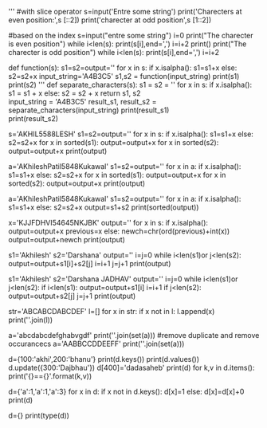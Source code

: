 '''
#with slice operator
s=input('Entre some string')
print('Charecters at even position:',s [::2])
print('charecter at odd position',s [1::2])

#based on the index
s=input("entre some string")
i=0
print("The charecter is even position")
while i<len(s):
	print(s[i],end=',')
	i=i+2
print()
print("The charecter is odd position")
while i<len(s):
	print(s[i],end=',')
	i=i+2

def function(s):
	s1=s2=output=''
	for x in s:
		if x.isalpha():
			s1=s1+x
		else:          
			s2=s2+x
input_string='A4B3C5'
s1,s2 = function(input_string)
print(s1)
print(s2)
'''
def separate_characters(s):
    s1 = s2 = ''
    for x in s:
        if x.isalpha():
            s1 = s1 + x
        else:
            s2 = s2 + x
    return s1, s2  
input_string = 'A4B3C5'
result_s1, result_s2 = separate_characters(input_string) 
print(result_s1)  
print(result_s2)

s='AKHIL5588LESH'
s1=s2=output=''
for x in s:
	if x.isalpha():
		s1=s1+x
	else:
		s2=s2+x
for x in sorted(s1):
	output=output+x
for x in sorted(s2):
	output=output+x
print(output)

a='AKhileshPatil5848Kukawal'
s1=s2=output=''
for x in a:
	if x.isalpha():
		s1=s1+x
	else:
		s2=s2+x
for x in sorted(s1):
	output=output+x
for x in sorted(s2):
	output=output+x
print(output)

a='AKhileshPatil5848Kukawal'
s1=s2=output=''
for x in a:
	if x.isalpha():
		s1=s1+x
	else:
		s2=s2+x
output=s1+s2
print(sorted(output))

x='KJJFDHVI54645NKJBK'
output=''
for x in s:
	if x.isalpha():
		output=output+x
		previous=x
	else:
		newch=chr(ord(previous)+int(x))
		output=output+newch
print(output)

s1='Akhilesh'
s2='Darshana'
output=''
i=j=0
while i<len(s1)or j<len(s2):
	output=output+s1[i]+s2[j]
	i=i+1
	j=j+1
print(output)

s1='Akhilesh'
s2='Darshana JADHAV'
output=''
i=j=0
while i<len(s1)or j<len(s2):
	if i<len(s1):
		output=output+s1[i]
		i=i+1
	if j<len(s2):
		output=output+s2[j]
		j=j+1
print(output)	 

str='ABCABCDABCDEF'
l=[]
for x in str:
	if x not in l:
		l.append(x)
print(''.join(l))

a='abcdabcdefghabvgdf'
print(''.join(set(a)))
#remove duplicate and remove occurancecs
a='AABBCCDDEEFF'
print(''.join(set(a)))

d={100:'akhi',200:'bhanu'}
print(d.keys())
print(d.values())
d.update({300:'Dajbhau'})
d[400]='dadasaheb'
print(d)
for k,v in d.items():
	print('{}=={}'.format(k,v))

d={'a':1,'a':1,'a':3}
for x in d:
	if x not in d.keys():
		d[x]=1
	else:
		d[x]=d[x]+0
print(d)

d={}
print(type(d))
